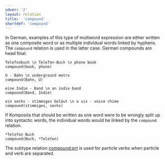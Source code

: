 ```yaml
---
udver: '2'
layout: relation
title:  'compound'
shortdef: 'compound'
---
```


In German, examples of this type of multiword expression are either written
as one composite word or as multiple individual words linked by hyphens.
The `compound` relation is used in the latter case. German compounds are head final.

~~~ sdparse
Telefonbuch \n Telefon-Buch \n phone book
compound(book, phone)
~~~

~~~ sdparse
U - Bahn \n underground metro
compound(Bahn, U)
~~~

~~~ sdparse
eine Indie - Band \n an indie band
compound(Band, Indie)
~~~

~~~ sdparse
ein sechs - stimmiges Geläut \n a six - voice chime
compound(stimmiges, sechs)
~~~

If Komposita that should be written as one word were to be wrongly split up into syntactic words,
the individual words would be linked by the `compound` relation.

~~~ sdparse
*Telefon Buch
compound(Buch, *Telefon)
~~~

The subtype relation [compound:prt]() is used for particle verbs when
particle and verb are separated.
<!-- Interlanguage links updated Út zář 29 20:31:46 CEST 2020 -->
